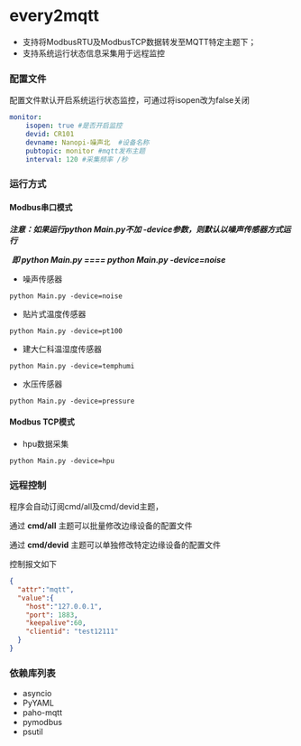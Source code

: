 # every2mqtt

- 支持将ModbusRTU及ModbusTCP数据转发至MQTT特定主题下；
- 支持系统运行状态信息采集用于远程监控



### 配置文件

配置文件默认开启系统运行状态监控，可通过将isopen改为false关闭

```yaml
monitor:
    isopen: true #是否开启监控
    devid: CR101
    devname: Nanopi-噪声北  #设备名称
    pubtopic: monitor #mqtt发布主题
    interval: 120 #采集频率 /秒
```



### 运行方式



#### Modbus串口模式

***注意：如果运行python Main.py不加 -device参数，则默认以噪声传感器方式运行***

​           ***即 python Main.py    ====      python Main.py -device=noise***

- 噪声传感器     

```shell
python Main.py -device=noise
```
- 贴片式温度传感器

```shell
python Main.py -device=pt100
```
- 建大仁科温湿度传感器

```shell
python Main.py -device=temphumi
```
- 水压传感器

```shell
python Main.py -device=pressure
```


#### Modbus TCP模式

- hpu数据采集

```
python Main.py -device=hpu
```



### 远程控制

程序会自动订阅cmd/all及cmd/devid主题，

通过  **cmd/all**  主题可以批量修改边缘设备的配置文件

通过 **cmd/devid** 主题可以单独修改特定边缘设备的配置文件

控制报文如下

```json
{
  "attr":"mqtt",
  "value":{
    "host":"127.0.0.1",
    "port": 1883,
    "keepalive":60,
    "clientid": "test12111"
  }
}
```



### 依赖库列表

- asyncio
- PyYAML
- paho-mqtt
- pymodbus
- psutil

